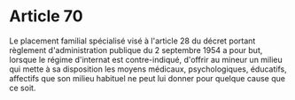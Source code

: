 # Article 70

Le placement familial spécialisé visé à l'article 28 du décret portant règlement d'administration publique du 2 septembre 1954 a pour but, lorsque le régime d'internat est contre-indiqué, d'offrir au mineur un milieu qui mette à sa disposition les moyens médicaux, psychologiques, éducatifs, affectifs que son milieu habituel ne peut lui donner pour quelque cause que ce soit.
